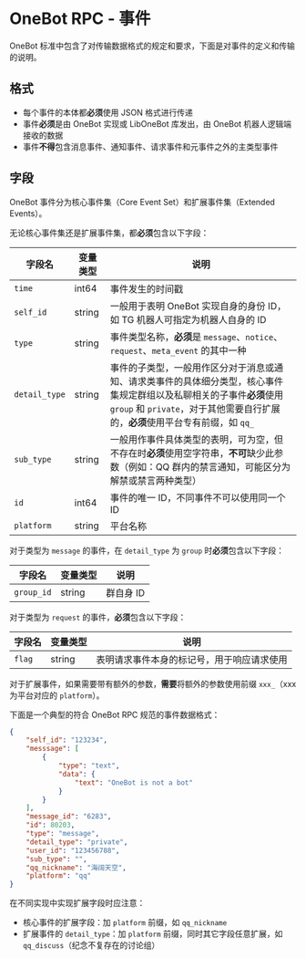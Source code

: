 # OneBot RPC - 事件

OneBot 标准中包含了对传输数据格式的规定和要求，下面是对事件的定义和传输的说明。

## 格式

- 每个事件的本体都**必须**使用 JSON 格式进行传递
- 事件**必须**是由 OneBot 实现或 LibOneBot 库发出，由 OneBot 机器人逻辑端接收的数据
- 事件**不得**包含消息事件、通知事件、请求事件和元事件之外的主类型事件

## 字段

OneBot 事件分为核心事件集（Core Event Set）和扩展事件集（Extended Events）。

无论核心事件集还是扩展事件集，都**必须**包含以下字段：

字段名 | 变量类型 | 说明
--- | --- | ---
`time` | int64 | 事件发生的时间戳
`self_id` | string | 一般用于表明 OneBot 实现自身的身份 ID，如 TG 机器人可指定为机器人自身的 ID
`type` | string | 事件类型名称，**必须**是 `message`、`notice`、`request`、`meta_event` 的其中一种
`detail_type` | string | 事件的子类型，一般用作区分对于消息或通知、请求类事件的具体细分类型，核心事件集规定群组以及私聊相关的子事件**必须**使用 `group` 和 `private`，对于其他需要自行扩展的，**必须**使用平台专有前缀，如 `qq_`
`sub_type` | string | 一般用作事件具体类型的表明，可为空，但不存在时**必须**使用空字符串，**不可**缺少此参数（例如：QQ 群内的禁言通知，可能区分为解禁或禁言两种类型）
`id` | int64 | 事件的唯一 ID，不同事件不可以使用同一个 ID
`platform` | string | 平台名称

对于类型为 `message` 的事件，在 `detail_type` 为 `group` 时**必须**包含以下字段：

字段名 | 变量类型 | 说明
--- | --- | ---
`group_id` | string | 群自身 ID

对于类型为 `request` 的事件，**必须**包含以下字段：

字段名 | 变量类型 | 说明
--- | --- | ---
`flag` | string | 表明请求事件本身的标记号，用于响应请求使用

对于扩展事件，如果需要带有额外的参数，**需要**将额外的参数使用前缀 `xxx_`（xxx 为平台对应的 `platform`）。

下面是一个典型的符合 OneBot RPC 规范的事件数据格式：

```json
{
    "self_id": "123234",
    "messsage": [
        {
            "type": "text",
            "data": {
                "text": "OneBot is not a bot"
            }
        }
    ],
    "message_id": "6283",
    "id": 80203,
    "type": "message",
    "detail_type": "private",
    "user_id": "123456788",
    "sub_type": "",
    "qq_nickname": "海阔天空",
    "platform": "qq"
}
```

在不同实现中实现扩展字段时应注意：

- 核心事件的扩展字段：加 `platform` 前缀，如 `qq_nickname`
- 扩展事件的 `detail_type`：加 `platform` 前缀，同时其它字段任意扩展，如 `qq_discuss`（纪念不复存在的讨论组）
